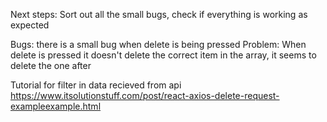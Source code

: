 Next steps:
Sort out all the small bugs, check if everything is working as expected

Bugs:
there is a small bug when delete is being pressed
Problem:
When delete is pressed it doesn't delete the correct item in the array,
it seems to delete the one after

Tutorial for filter in data recieved from api
https://www.itsolutionstuff.com/post/react-axios-delete-request-exampleexample.html
